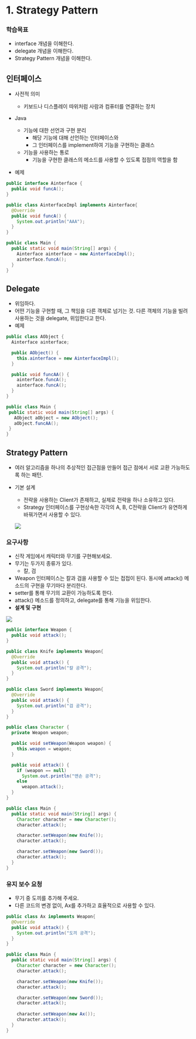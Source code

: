 # 1. Strategy Pattern

### 학습목표

* interface 개념을 이해한다.
* delegate 개념을 이해한다.
* Strategy Pattern 개념을 이해한다.

## 인터페이스

* 사전적 의미
  * 키보드나 디스플레이 따위처럼 사람과 컴퓨터를 연결하는 장치


* Java
  * 기능에 대한 선언과 구현 분리
    * 해당 기능에 대해 선언하는 인터페이스와
    * 그 인터페이스를 implement하여 기능을 구현하는 클래스 
  * 기능을 사용하는 통로
    * 기능을 구현한 클래스의 메소드를 사용할 수 있도록 접점의 역할을 함
* 예제

```java
public interface Ainterface {
  public void funcA();
}
```

```java
public class AinterfaceImpl implements Ainterface{
  @Override
  public void funcA() {
    System.out.println("AAA");
  }
}
```

```java
public class Main {
  public static void main(String[] args) {
    Ainterface ainterface = new AinterfaceImpl();
    ainterface.funcA();
  }
}
```

## Delegate

* 위임하다.
* 어떤 기능을 구현할 때, 그 책임을 다른 객체로 넘기는 것. 다른 객체의 기능을 빌려 사용하는 것을 delegate, 위임한다고 한다.
* 예제

```java
public class AObject {
  Ainterface ainterface;

  public AObject() {
    this.ainterface = new AinterfaceImpl();
  }

  public void funcAA() {
    ainterface.funcA();
    ainterface.funcA();
  }
}
```

 ```java
public class Main {
  public static void main(String[] args) {
    AObject aObject = new AObject();
    aObject.funcAA();
  }
}
 ```

## Strategy Pattern

* 여러 알고리즘을 하나의 추상적인 접근점을 만들어 접근 점에서 서로 교환 가능하도록 하는 패턴.

* 기본 설계

  * 전략을 사용하는 Client가 존재하고, 실제로 전략을 하나 소유하고 있다.
  * Strategy 인터페이스를 구현상속한 각각의 A, B, C전략을 Client가 유연하게 바꿔가면서 사용할 수 있다.

  ![](https://github.com/namjunemy/TIL/blob/master/DesignPattern/img/strategy_01.png?raw=true)

### 요구사항

* 신작 게임에서 캐릭터와 무기를 구현해보세요.
* 무기는 두가지 종류가 있다.
  * 칼, 검
* Weapon 인터페이스는 칼과 검을 사용할 수 있는 접접이 된다. 동시에 attack() 메소드의 구현을 무기마다 분리한다. 
* setter를 통해 무기의 교환이 가능하도록 한다.
* attack() 메소드를 정의하고, delegate를 통해 기능을 위임한다.
* **설계 및 구현**

![](https://github.com/namjunemy/TIL/blob/master/DesignPattern/img/strategy_02.png?raw=true)

```java
public interface Weapon {
  public void attack();
}
```

```java
public class Knife implements Weapon{
  @Override
  public void attack() {
    System.out.println("칼 공격");
  }
}
```

```java
public class Sword implements Weapon{
  @Override
  public void attack() {
    System.out.println("검 공격");
  }
}
```

```java
public class Character {
  private Weapon weapon;

  public void setWeapon(Weapon weapon) {
    this.weapon = weapon;
  }

  public void attack() {
    if (weapon == null)
      System.out.println("맨손 공격");
    else
      weapon.attack();
  }
}
```

```java
public class Main {
  public static void main(String[] args) {
    Character character = new Character();
    character.attack();

    character.setWeapon(new Knife());
    character.attack();

    character.setWeapon(new Sword());
    character.attack();
  }
}
```

### 유지 보수 요청

* 무기 중 도끼를 추가해 주세요.
* 다른 코드의 변경 없이, Ax를 추가하고 효율적으로 사용할 수 있다.

```java
public class Ax implements Weapon{
  @Override
  public void attack() {
    System.out.println("도끼 공격");
  }
}
```

```java
public class Main {
  public static void main(String[] args) {
    Character character = new Character();
    character.attack();

    character.setWeapon(new Knife());
    character.attack();

    character.setWeapon(new Sword());
    character.attack();
    
    character.setWeapon(new Ax());
    character.attack();
  }
}
```

